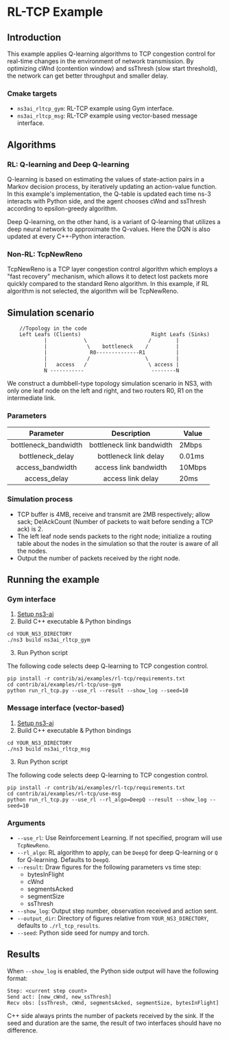 # RL-TCP Example

## Introduction

This example applies Q-learning algorithms to TCP congestion control for real-time
changes in the environment of network transmission. By optimizing cWnd (contention 
window) and ssThresh (slow start threshold), the network can get better throughput
and smaller delay.

### Cmake targets

- `ns3ai_rltcp_gym`: RL-TCP example using Gym interface.
- `ns3ai_rltcp_msg`: RL-TCP example using vector-based message interface.

## Algorithms

### RL: Q-learning and Deep Q-learning

Q-learning is based on estimating the values of state-action pairs
in a Markov decision process, by iteratively updating an action-value
function. In this example's implementation, the Q-table is updated
each time ns-3 interacts with Python side, and the agent chooses
cWnd and ssThresh according to epsilon-greedy algorithm.

Deep Q-learning, on the other hand, is a variant of Q-learning that
utilizes a deep neural network to approximate the Q-values. Here the
DQN is also updated at every C++-Python interaction.

### Non-RL: TcpNewReno

TcpNewReno is a TCP layer congestion control algorithm which employs
a "fast recovery" mechanism, which allows it to detect lost packets
more quickly compared to the standard Reno algorithm. In this example,
if RL algorithm is not selected, the algorithm will be TcpNewReno.

## Simulation scenario

```
    //Topology in the code
    Left Leafs (Clients)                       Right Leafs (Sinks)
            |            \                    /        |
            |             \    bottleneck    /         |
            |              R0--------------R1          |
            |             /                  \         |
            |   access   /                    \ access |
            N -----------                      --------N

```

We construct a dumbbell-type topology simulation scenario in NS3, with only one
leaf node on the left and right, and two routers R0, R1 on the intermediate link.

### Parameters

|      Parameter       |        Description        | Value  |
|:--------------------:|:-------------------------:|--------|
| bottleneck_bandwidth | bottleneck link bandwidth | 2Mbps  |
|   bottleneck_delay   |  bottleneck link  delay   | 0.01ms |
|   access_bandwidth   |   access link bandwidth   | 10Mbps |
|     access_delay     |     access link delay     | 20ms   |

### Simulation process

- TCP buffer is 4MB, receive and transmit are 2MB respectively; allow sack; DelAckCount
(Number of packets to wait before sending a TCP ack) is 2.
- The left leaf node sends packets to the right node; initialize a routing table about
the nodes in the simulation so that the router is aware of all the nodes.
- Output the number of packets received by the right node.

## Running the example

### Gym interface

1. [Setup ns3-ai](../../docs/install.md)
2. Build C++ executable & Python bindings

```shell
cd YOUR_NS3_DIRECTORY
./ns3 build ns3ai_rltcp_gym
```

3. Run Python script

The following code selects deep Q-learning to TCP congestion control.

```shell
pip install -r contrib/ai/examples/rl-tcp/requirements.txt
cd contrib/ai/examples/rl-tcp/use-gym
python run_rl_tcp.py --use_rl --result --show_log --seed=10
```

### Message interface (vector-based)

1. [Setup ns3-ai](../../docs/install.md)
2. Build C++ executable & Python bindings

```shell
cd YOUR_NS3_DIRECTORY
./ns3 build ns3ai_rltcp_msg
```

3. Run Python script

The following code selects deep Q-learning to TCP congestion control.

```shell
pip install -r contrib/ai/examples/rl-tcp/requirements.txt
cd contrib/ai/examples/rl-tcp/use-msg
python run_rl_tcp.py --use_rl --rl_algo=DeepQ --result --show_log --seed=10
```

### Arguments

- `--use_rl`: Use Reinforcement Learning. If not specified, program will use `TcpNewReno`.
- `--rl_algo`: RL algorithm to apply, can be `DeepQ` for deep Q-learning or `Q` for Q-learning. Defaults to `DeepQ`.
- `--result`: Draw figures for the following parameters vs time step:
    - bytesInFlight
    - cWnd
    - segmentsAcked
    - segmentSize
    - ssThresh
- `--show_log`: Output step number, observation received and action sent.
- `--output_dir`: Directory of figures relative from `YOUR_NS3_DIRECTORY`, defaults to `./rl_tcp_results`.
- `--seed`: Python side seed for numpy and torch.

## Results

When `--show_log` is enabled, the Python side output will have the following format:

```text
Step: <current step count>
Send act: [new_cWnd, new_ssThresh]
Recv obs: [ssThresh, cWnd, segmentsAcked, segmentSize, bytesInFlight]
```

C++ side always prints the number of packets received by the sink. If the seed and duration are the same, the result of
two interfaces should have no difference.
